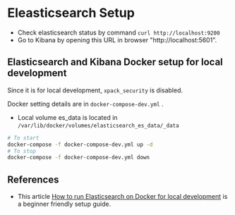 
# Eleasticsearch Setup


- Check elasticsearch status by command `curl http://localhost:9200`
- Go to Kibana by opening this URL in browser "http://localhost:5601".


## Elasticsearch and Kibana Docker setup for local development
Since it is for local development, `xpack_security` is disabled. 

Docker setting details are in `docker-compose-dev.yml` .

- Local volume es_data is located in `/var/lib/docker/volumes/elasticsearch_es_data/_data`

```sh
# To start
docker-compose -f docker-compose-dev.yml up -d
# To stop
docker-compose -f docker-compose-dev.yml down
```


## References
- This article [How to run Elasticsearch on Docker for local development](https://levelup.gitconnected.com/how-to-run-elasticsearch-8-on-docker-for-local-development-401fd3fff829) is a beginner friendly setup guide. 